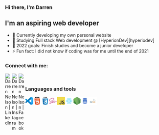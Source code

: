 ### Hi there, I'm Darren

## I'm an aspiring web developer

- 🧐 Currently developing my own personal website
- 🤯 Studying Full stack Web development @ [HyperionDev][hyperiodev]
- 🥅 2022 goals: Finish studies and become a junior developer
- ⚡ Fun fact: I did not know if coding was for me until the end of 2021

### Connect with me:

[<img align="left" alt="Darren Nelson | LinkedIn" width="22px" src="https://cdn.jsdelivr.net/npm/simple-icons@v3/icons/linkedin.svg" />][linkedin]
[<img align="left" alt="Darren Nelson | Instagram" width="22px" src="https://cdn.jsdelivr.net/npm/simple-icons@v3/icons/instagram.svg" />][instagram]
[<img align="left" alt="Darren Nelson | Facebook" width="22px" src="https://cdn.jsdelivr.net/npm/simple-icons@v3/icons/facebook.svg" />][facebook]

<br />

### Languages and tools

<img align="left" alt="Visual Studio Code" width="26px" src="https://raw.githubusercontent.com/github/explore/80688e429a7d4ef2fca1e82350fe8e3517d3494d/topics/visual-studio-code/visual-studio-code.png" />
<img align="left" alt="HTML5" width="26px" src="https://raw.githubusercontent.com/github/explore/80688e429a7d4ef2fca1e82350fe8e3517d3494d/topics/html/html.png" />
<img align="left" alt="CSS3" width="26px" src="https://raw.githubusercontent.com/github/explore/80688e429a7d4ef2fca1e82350fe8e3517d3494d/topics/css/css.png" />
<img align="left" alt="Sass" width="26px" src="https://raw.githubusercontent.com/github/explore/80688e429a7d4ef2fca1e82350fe8e3517d3494d/topics/sass/sass.png" />
<img align="left" alt="JavaScript" width="26px" src="https://raw.githubusercontent.com/github/explore/80688e429a7d4ef2fca1e82350fe8e3517d3494d/topics/javascript/javascript.png" />
<img align="left" alt="React" width="26px" src="https://raw.githubusercontent.com/github/explore/80688e429a7d4ef2fca1e82350fe8e3517d3494d/topics/react/react.png" />
<img align="left" alt="Node.js" width="26px" src="https://raw.githubusercontent.com/github/explore/80688e429a7d4ef2fca1e82350fe8e3517d3494d/topics/nodejs/nodejs.png" />
<img align="left" alt="SQL" width="26px" src="https://raw.githubusercontent.com/github/explore/80688e429a7d4ef2fca1e82350fe8e3517d3494d/topics/sql/sql.png" />
<img align="left" alt="MySQL" width="26px" src="https://raw.githubusercontent.com/github/explore/80688e429a7d4ef2fca1e82350fe8e3517d3494d/topics/mysql/mysql.png" />

<br />
<br />

[instagram]: https://www.instagram.com/d_nelson10/
[facebook]: https://www.facebook.com/profile.php?id=100009888397460
[linkedin]: https://www.linkedin.com/in/darren-nelson-950a14169/
